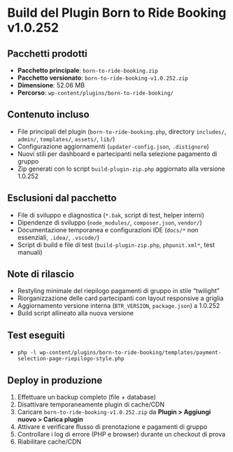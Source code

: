 # Build del Plugin Born to Ride Booking v1.0.252

## Pacchetti prodotti
- **Pacchetto principale**: `born-to-ride-booking.zip`
- **Pacchetto versionato**: `born-to-ride-booking-v1.0.252.zip`
- **Dimensione**: 52.06 MB
- **Percorso**: `wp-content/plugins/born-to-ride-booking/`

## Contenuto incluso
- File principali del plugin (`born-to-ride-booking.php`, directory `includes/`, `admin/`, `templates/`, `assets/`, `lib/`)
- Configurazione aggiornamenti (`updater-config.json`, `.distignore`)
- Nuovi stili per dashboard e partecipanti nella selezione pagamento di gruppo
- Zip generati con lo script `build-plugin-zip.php` aggiornato alla versione 1.0.252

## Esclusioni dal pacchetto
- File di sviluppo e diagnostica (`*.bak`, script di test, helper interni)
- Dipendenze di sviluppo (`node_modules/`, `composer.json`, `vendor/`)
- Documentazione temporanea e configurazioni IDE (`docs/*` non essenziali, `.idea/`, `.vscode/`)
- Script di build e file di test (`build-plugin-zip.php`, `phpunit.xml*`, test manuali)

## Note di rilascio
- Restyling minimale del riepilogo pagamenti di gruppo in stile “twilight”
- Riorganizzazione delle card partecipanti con layout responsive a griglia
- Aggiornamento versione interna (`BTR_VERSION`, `package.json`) a 1.0.252
- Build script allineato alla nuova versione

## Test eseguiti
- `php -l wp-content/plugins/born-to-ride-booking/templates/payment-selection-page-riepilogo-style.php`

## Deploy in produzione
1. Effettuare un backup completo (file + database)
2. Disattivare temporaneamente plugin di cache/CDN
3. Caricare `born-to-ride-booking-v1.0.252.zip` da **Plugin > Aggiungi nuovo > Carica plugin**
4. Attivare e verificare flusso di prenotazione e pagamenti di gruppo
5. Controllare i log di errore (PHP e browser) durante un checkout di prova
6. Riabilitare cache/CDN
